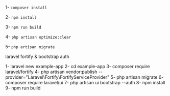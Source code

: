 1- `composer install`

2- `npm install`

3- `npm run build`

4- `php artisan optimize:clear`

5- `php artisan migrate`


laravel fortify & bootstrap auth

1- laravel new example-app
2- cd example-app
3- composer require laravel/fortify
4- php artisan vendor:publish --provider="Laravel\Fortify\FortifyServiceProvider"
5- php artisan migrate
6- composer require laravel/ui
7- php artisan ui bootstrap --auth
8- npm install
9- npm run build
